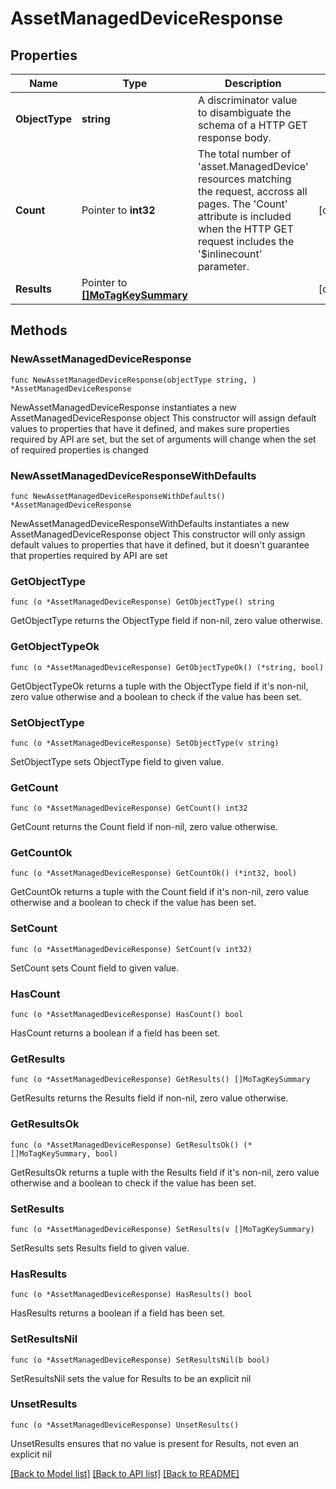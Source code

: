 # AssetManagedDeviceResponse

## Properties

Name | Type | Description | Notes
------------ | ------------- | ------------- | -------------
**ObjectType** | **string** | A discriminator value to disambiguate the schema of a HTTP GET response body. | 
**Count** | Pointer to **int32** | The total number of &#39;asset.ManagedDevice&#39; resources matching the request, accross all pages. The &#39;Count&#39; attribute is included when the HTTP GET request includes the &#39;$inlinecount&#39; parameter. | [optional] 
**Results** | Pointer to [**[]MoTagKeySummary**](mo.TagKeySummary.md) |  | [optional] 

## Methods

### NewAssetManagedDeviceResponse

`func NewAssetManagedDeviceResponse(objectType string, ) *AssetManagedDeviceResponse`

NewAssetManagedDeviceResponse instantiates a new AssetManagedDeviceResponse object
This constructor will assign default values to properties that have it defined,
and makes sure properties required by API are set, but the set of arguments
will change when the set of required properties is changed

### NewAssetManagedDeviceResponseWithDefaults

`func NewAssetManagedDeviceResponseWithDefaults() *AssetManagedDeviceResponse`

NewAssetManagedDeviceResponseWithDefaults instantiates a new AssetManagedDeviceResponse object
This constructor will only assign default values to properties that have it defined,
but it doesn't guarantee that properties required by API are set

### GetObjectType

`func (o *AssetManagedDeviceResponse) GetObjectType() string`

GetObjectType returns the ObjectType field if non-nil, zero value otherwise.

### GetObjectTypeOk

`func (o *AssetManagedDeviceResponse) GetObjectTypeOk() (*string, bool)`

GetObjectTypeOk returns a tuple with the ObjectType field if it's non-nil, zero value otherwise
and a boolean to check if the value has been set.

### SetObjectType

`func (o *AssetManagedDeviceResponse) SetObjectType(v string)`

SetObjectType sets ObjectType field to given value.


### GetCount

`func (o *AssetManagedDeviceResponse) GetCount() int32`

GetCount returns the Count field if non-nil, zero value otherwise.

### GetCountOk

`func (o *AssetManagedDeviceResponse) GetCountOk() (*int32, bool)`

GetCountOk returns a tuple with the Count field if it's non-nil, zero value otherwise
and a boolean to check if the value has been set.

### SetCount

`func (o *AssetManagedDeviceResponse) SetCount(v int32)`

SetCount sets Count field to given value.

### HasCount

`func (o *AssetManagedDeviceResponse) HasCount() bool`

HasCount returns a boolean if a field has been set.

### GetResults

`func (o *AssetManagedDeviceResponse) GetResults() []MoTagKeySummary`

GetResults returns the Results field if non-nil, zero value otherwise.

### GetResultsOk

`func (o *AssetManagedDeviceResponse) GetResultsOk() (*[]MoTagKeySummary, bool)`

GetResultsOk returns a tuple with the Results field if it's non-nil, zero value otherwise
and a boolean to check if the value has been set.

### SetResults

`func (o *AssetManagedDeviceResponse) SetResults(v []MoTagKeySummary)`

SetResults sets Results field to given value.

### HasResults

`func (o *AssetManagedDeviceResponse) HasResults() bool`

HasResults returns a boolean if a field has been set.

### SetResultsNil

`func (o *AssetManagedDeviceResponse) SetResultsNil(b bool)`

 SetResultsNil sets the value for Results to be an explicit nil

### UnsetResults
`func (o *AssetManagedDeviceResponse) UnsetResults()`

UnsetResults ensures that no value is present for Results, not even an explicit nil

[[Back to Model list]](../README.md#documentation-for-models) [[Back to API list]](../README.md#documentation-for-api-endpoints) [[Back to README]](../README.md)


